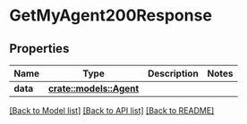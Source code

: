 # GetMyAgent200Response

## Properties

Name | Type | Description | Notes
------------ | ------------- | ------------- | -------------
**data** | [**crate::models::Agent**](Agent.md) |  | 

[[Back to Model list]](../README.md#documentation-for-models) [[Back to API list]](../README.md#documentation-for-api-endpoints) [[Back to README]](../README.md)


